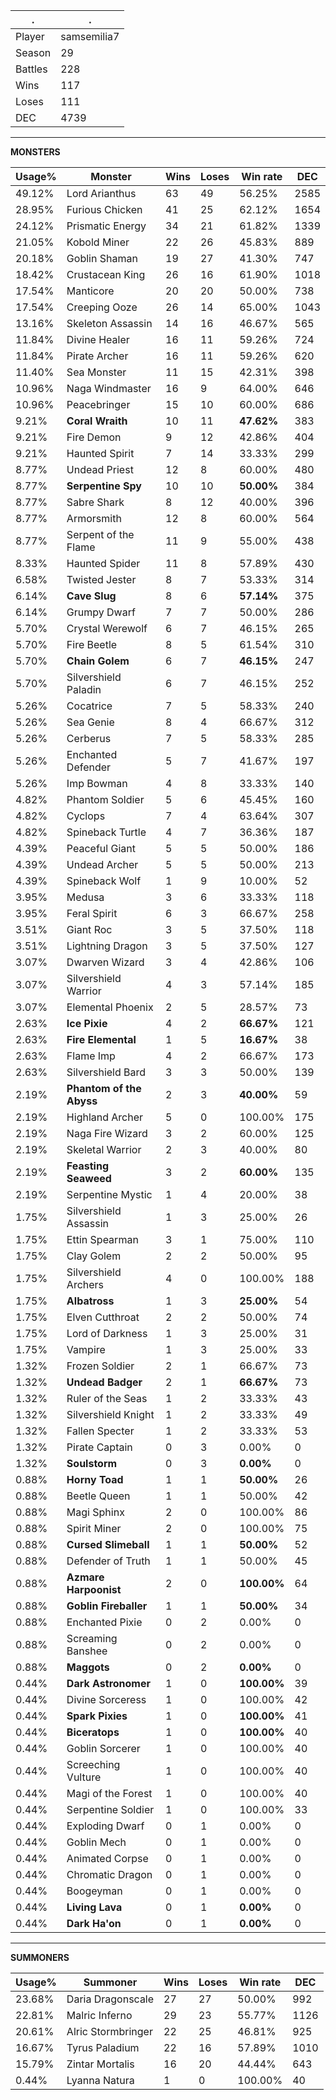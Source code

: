 .|.
|-|-
Player|samsemilia7
Season|29
Battles|228
Wins|117
Loses|111
DEC|4739

---
**MONSTERS**

Usage%|Monster|Wins|Loses|Win rate|DEC|
-|-|-|-|-|-|
49.12%|Lord Arianthus|63|49|56.25%|2585|
28.95%|Furious Chicken|41|25|62.12%|1654|
24.12%|Prismatic Energy|34|21|61.82%|1339|
21.05%|Kobold Miner|22|26|45.83%|889|
20.18%|Goblin Shaman|19|27|41.30%|747|
18.42%|Crustacean King|26|16|61.90%|1018|
17.54%|Manticore|20|20|50.00%|738|
17.54%|Creeping Ooze|26|14|65.00%|1043|
13.16%|Skeleton Assassin|14|16|46.67%|565|
11.84%|Divine Healer|16|11|59.26%|724|
11.84%|Pirate Archer|16|11|59.26%|620|
11.40%|Sea Monster|11|15|42.31%|398|
10.96%|Naga Windmaster|16|9|64.00%|646|
10.96%|Peacebringer|15|10|60.00%|686|
9.21%|**Coral Wraith**|10|11|**47.62%**|383|
9.21%|Fire Demon|9|12|42.86%|404|
9.21%|Haunted Spirit|7|14|33.33%|299|
8.77%|Undead Priest|12|8|60.00%|480|
8.77%|**Serpentine Spy**|10|10|**50.00%**|384|
8.77%|Sabre Shark|8|12|40.00%|396|
8.77%|Armorsmith|12|8|60.00%|564|
8.77%|Serpent of the Flame|11|9|55.00%|438|
8.33%|Haunted Spider|11|8|57.89%|430|
6.58%|Twisted Jester|8|7|53.33%|314|
6.14%|**Cave Slug**|8|6|**57.14%**|375|
6.14%|Grumpy Dwarf|7|7|50.00%|286|
5.70%|Crystal Werewolf|6|7|46.15%|265|
5.70%|Fire Beetle|8|5|61.54%|310|
5.70%|**Chain Golem**|6|7|**46.15%**|247|
5.70%|Silvershield Paladin|6|7|46.15%|252|
5.26%|Cocatrice|7|5|58.33%|240|
5.26%|Sea Genie|8|4|66.67%|312|
5.26%|Cerberus|7|5|58.33%|285|
5.26%|Enchanted Defender|5|7|41.67%|197|
5.26%|Imp Bowman|4|8|33.33%|140|
4.82%|Phantom Soldier|5|6|45.45%|160|
4.82%|Cyclops|7|4|63.64%|307|
4.82%|Spineback Turtle|4|7|36.36%|187|
4.39%|Peaceful Giant|5|5|50.00%|186|
4.39%|Undead Archer|5|5|50.00%|213|
4.39%|Spineback Wolf|1|9|10.00%|52|
3.95%|Medusa|3|6|33.33%|118|
3.95%|Feral Spirit|6|3|66.67%|258|
3.51%|Giant Roc|3|5|37.50%|118|
3.51%|Lightning Dragon|3|5|37.50%|127|
3.07%|Dwarven Wizard|3|4|42.86%|106|
3.07%|Silvershield Warrior|4|3|57.14%|185|
3.07%|Elemental Phoenix|2|5|28.57%|73|
2.63%|**Ice Pixie**|4|2|**66.67%**|121|
2.63%|**Fire Elemental**|1|5|**16.67%**|38|
2.63%|Flame Imp|4|2|66.67%|173|
2.63%|Silvershield Bard|3|3|50.00%|139|
2.19%|**Phantom of the Abyss**|2|3|**40.00%**|59|
2.19%|Highland Archer|5|0|100.00%|175|
2.19%|Naga Fire Wizard|3|2|60.00%|125|
2.19%|Skeletal Warrior|2|3|40.00%|80|
2.19%|**Feasting Seaweed**|3|2|**60.00%**|135|
2.19%|Serpentine Mystic|1|4|20.00%|38|
1.75%|Silvershield Assassin|1|3|25.00%|26|
1.75%|Ettin Spearman|3|1|75.00%|110|
1.75%|Clay Golem|2|2|50.00%|95|
1.75%|Silvershield Archers|4|0|100.00%|188|
1.75%|**Albatross**|1|3|**25.00%**|54|
1.75%|Elven Cutthroat|2|2|50.00%|74|
1.75%|Lord of Darkness|1|3|25.00%|31|
1.75%|Vampire|1|3|25.00%|33|
1.32%|Frozen Soldier|2|1|66.67%|73|
1.32%|**Undead Badger**|2|1|**66.67%**|73|
1.32%|Ruler of the Seas|1|2|33.33%|43|
1.32%|Silvershield Knight|1|2|33.33%|49|
1.32%|Fallen Specter|1|2|33.33%|53|
1.32%|Pirate Captain|0|3|0.00%|0|
1.32%|**Soulstorm**|0|3|**0.00%**|0|
0.88%|**Horny Toad**|1|1|**50.00%**|26|
0.88%|Beetle Queen|1|1|50.00%|42|
0.88%|Magi Sphinx|2|0|100.00%|86|
0.88%|Spirit Miner|2|0|100.00%|75|
0.88%|**Cursed Slimeball**|1|1|**50.00%**|52|
0.88%|Defender of Truth|1|1|50.00%|45|
0.88%|**Azmare Harpoonist**|2|0|**100.00%**|64|
0.88%|**Goblin Fireballer**|1|1|**50.00%**|34|
0.88%|Enchanted Pixie|0|2|0.00%|0|
0.88%|Screaming Banshee|0|2|0.00%|0|
0.88%|**Maggots**|0|2|**0.00%**|0|
0.44%|**Dark Astronomer**|1|0|**100.00%**|39|
0.44%|Divine Sorceress|1|0|100.00%|42|
0.44%|**Spark Pixies**|1|0|**100.00%**|41|
0.44%|**Biceratops**|1|0|**100.00%**|40|
0.44%|Goblin Sorcerer|1|0|100.00%|40|
0.44%|Screeching Vulture|1|0|100.00%|40|
0.44%|Magi of the Forest|1|0|100.00%|40|
0.44%|Serpentine Soldier|1|0|100.00%|33|
0.44%|Exploding Dwarf|0|1|0.00%|0|
0.44%|Goblin Mech|0|1|0.00%|0|
0.44%|Animated Corpse|0|1|0.00%|0|
0.44%|Chromatic Dragon|0|1|0.00%|0|
0.44%|Boogeyman|0|1|0.00%|0|
0.44%|**Living Lava**|0|1|**0.00%**|0|
0.44%|**Dark Ha'on**|0|1|**0.00%**|0|

---
**SUMMONERS**

Usage%|Summoner|Wins|Loses|Win rate|DEC|
-|-|-|-|-|-|
23.68%|Daria Dragonscale|27|27|50.00%|992|
22.81%|Malric Inferno|29|23|55.77%|1126|
20.61%|Alric Stormbringer|22|25|46.81%|925|
16.67%|Tyrus Paladium|22|16|57.89%|1010|
15.79%|Zintar Mortalis|16|20|44.44%|643|
0.44%|Lyanna Natura|1|0|100.00%|40|

